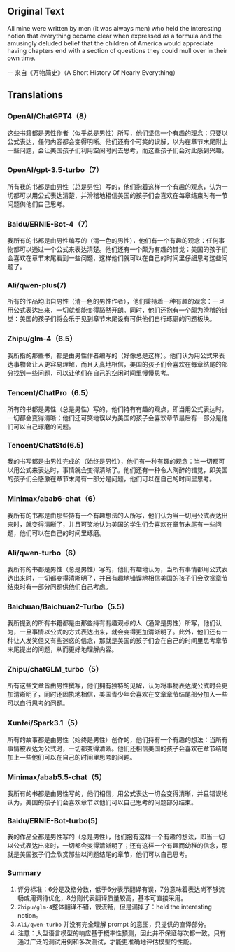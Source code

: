 ## Original Text
All mine were written by men (it was always men) who held the interesting notion that everything became clear when expressed as a formula and the amusingly deluded belief that the children of America would appreciate having chapters end with a section of questions they could mull over in their own time.

-- 来自《万物简史》（A Short History Of Nearly Everything）

## Translations

### OpenAI/ChatGPT4（8）
这些书籍都是男性作者（似乎总是男性）所写，他们坚信一个有趣的理念：只要以公式表达，任何内容都会变得明晰。他们还有个可笑的误解，以为在章节末尾附上一些问题，会让美国孩子们利用空闲时间去思考，而这些孩子们会对此感到兴趣。

### OpenAI/gpt-3.5-turbo（7）
所有我的书都是由男性（总是男性）写的，他们抱着这样一个有趣的观点，认为一切都可以用公式表达清楚，并滑稽地相信美国的孩子们会喜欢在每章结束时有一节问题供他们自己思考。

### Baidu/ERNIE-Bot-4（7）
我所有的书都是由男性编写的（清一色的男性），他们有一个有趣的观念：任何事物都可以通过一个公式来表达清楚。他们还有一个颇为有趣的错觉：美国的孩子们会喜欢在章节末尾看到一些问题，这样他们就可以在自己的时间里仔细思考这些问题了。

### Ali/qwen-plus(7)
所有的作品均出自男性（清一色的男性作者），他们秉持着一种有趣的观念：一旦用公式表达出来，一切就都能变得豁然开朗。同时，他们还抱有一个颇为滑稽的错觉：美国的孩子们将会乐于见到章节末尾设有可供他们自行琢磨的问题板块。

### Zhipu/glm-4（6.5）
我所指的那些书，都是由男性作者编写的（好像总是这样）。他们认为用公式来表达事物会让人更容易理解，而且天真地相信，美国的孩子们会喜欢在每章结尾的部分找到一些问题，可以让他们在自己的空闲时间里慢慢思考。

### Tencent/ChatPro（6.5）
所有的书都是男性（总是男性）写的，他们持有有趣的观点，即当用公式表达时，一切都会变得清晰；他们还可笑地误以为美国的孩子会喜欢章节最后有一部分是他们可以自己琢磨的问题。

### Tencent/ChatStd(6.5)
我的书写都是由男性完成的（始终是男性），他们有一种有趣的观念：当一切都可以用公式来表达时，事情就会变得清晰了。他们还有一种令人陶醉的错觉，即美国的孩子们会感激在章节末尾有一部分是问题，他们可以在自己的时间里思考。 

### Minimax/abab6-chat（6）
我所有的书都是由那些持有一个有趣想法的人所写，他们认为当一切用公式表达出来时，就变得清晰了，并且可笑地认为美国的学生们会喜欢在章节末尾有一些问题，他们可以在自己的时间里琢磨。

### Ali/qwen-turbo（6）
我所有的书都是男性（总是男性）写的，他们有趣地认为，当所有事情都用公式表达出来时，一切都变得清晰明了，并且有趣地错误地相信美国的孩子们会欣赏章节结束时有一部分问题供他们自己考虑。

### Baichuan/Baichuan2-Turbo（5.5）
我所提到的所有书籍都是由那些持有有趣观点的人（通常是男性）所写，他们认为，一旦事情以公式的方式表达出来，就会变得更加清晰明了。此外，他们还有一种让人发笑但又有些迷惑的信念，那就是美国的孩子们会在自己的时间里思考章节末尾提出的问题，从而更好地理解内容。

### Zhipu/chatGLM_turbo（5）
所有这些文章皆由男性撰写，他们拥有独特的见解，认为将事物表达成公式时会更加清晰明了，同时还固执地相信，美国青少年会喜欢在文章章节结尾部分加入一些可以自行思考的问题。

### Xunfei/Spark3.1（5）
所有的故事都是由男性（始终是男性）创作的，他们持有一个有趣的想法：当所有事情被表达为公式时，一切都变得清晰。他们还相信美国的孩子会喜欢在章节结尾加上一些他们可以在自己的时间里思考的问题。

### Minimax/abab5.5-chat（5）
我所有的书都是由男性写的，他们相信，用公式表达一切会变得清晰，并且错误地认为，美国的孩子们会喜欢章节以他们可以自己思考的问题部分结束。

### Baidu/ERNIE-Bot-turbo(5)
我的作品全都是男性写的（总是男性），他们抱有这样一个有趣的想法，即当一切以公式表达出来时，一切都会变得清晰明了；还有这样一个有趣而幼稚的信念，那就是美国孩子们会欣赏那些以问题结尾的章节，他们可以自己思考。

### Summary
1. 评分标准：6分是及格分数，低于6分表示翻译有误，7分意味着表达尚不够流畅或用词待优化，8分则代表翻译质量较高，基本可直接采用。
2. `Zhipu/glm-4`整体翻译不错，很流畅，但是漏掉了：held the interesting notion。
3. `Ali/qwen-turbo` 并没有完全理解 prompt 的意图，只提供的直译部分。
4. 注意：大型语言模型的响应基于概率性预测，因此并不保证每次都一致。只有通过广泛的测试用例和多次测试，才能更准确地评估模型的性能。